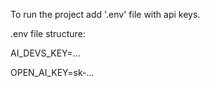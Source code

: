 To run the project add '.env' file with api keys.


.env file structure:

AI_DEVS_KEY=...

OPEN_AI_KEY=sk-...
